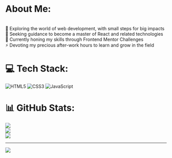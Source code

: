 #  About Me:
<br>🔭 Exploring the world of web development, with small steps for big impacts<br>🤝 Seeking guidance to become a master of React and related technologies<br>🌱 Currently honing my skills through Frontend Mentor Challenges<br>⚡ Devoting my precious after-work hours to learn and grow in the field


# 💻 Tech Stack:
![HTML5](https://img.shields.io/badge/html5-%23E34F26.svg?style=for-the-badge&logo=html5&logoColor=white) ![CSS3](https://img.shields.io/badge/css3-%231572B6.svg?style=for-the-badge&logo=css3&logoColor=white) ![JavaScript](https://img.shields.io/badge/javascript-%23323330.svg?style=for-the-badge&logo=javascript&logoColor=%23F7DF1E)
# 📊 GitHub Stats:
![](https://github-readme-stats.vercel.app/api?username=xeotheosis&theme=nord&hide_border=true&include_all_commits=false&count_private=false)<br/>
![](https://github-readme-streak-stats.herokuapp.com/?user=xeotheosis&theme=nord&hide_border=true)<br/>
![](https://github-readme-stats.vercel.app/api/top-langs/?username=xeotheosis&theme=nord&hide_border=true&include_all_commits=false&count_private=false&layout=compact)

---
[![](https://visitcount.itsvg.in/api?id=xeotheosis&icon=0&color=12)](https://visitcount.itsvg.in)

<!-- Proudly created with GPRM ( https://gprm.itsvg.in ) -->
